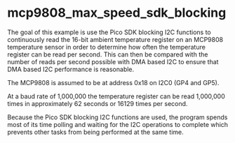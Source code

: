 # mcp9808_max_speed_sdk_blocking

The goal of this example is use the Pico SDK blocking I2C functions to
continuously read the 16-bit ambient temperature register on an MCP9808
temperature sensor in order to determine how often the temperature register can
be read per second. This can then be compared with the number of reads per
second possible with DMA based I2C to ensure that DMA based I2C performance is
reasonable.

The MCP9808 is assumed to be at address 0x18 on I2C0 (GP4 and GP5).

At a baud rate of 1,000,000 the temperature register can be read 1,000,000
times in approximately 62 seconds or 16129 times per second.

Because the Pico SDK blocking I2C functions are used, the program spends most
of its time polling and waiting for the I2C operations to complete which
prevents other tasks from being performed at the same time.

